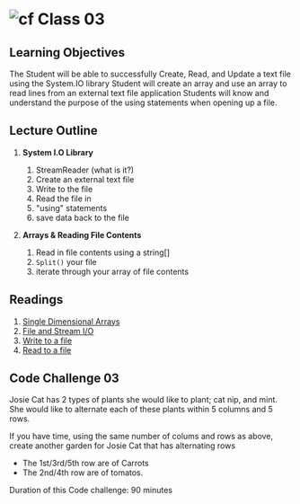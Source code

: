 # ![cf](http://i.imgur.com/7v5ASc8.png) Class 03

## Learning Objectives

The Student will be able to successfully Create, Read, and Update a text file using the System.IO library
Student will create an array and use an array to read lines from an external text file application
Students will know and understand the purpose of the using statements when opening up a file.


## Lecture Outline
1. **System I.O Library**
   1. StreamReader (what is it?)
   1. Create an external text file
   1. Write to the file
   1. Read the file in
   1. "using" statements
   1. save data back to the file
   
1. **Arrays & Reading File Contents**
   1. Read in file contents using a string[]
   1. `Split()` your file
   1. iterate through your array of file contents


## Readings
1. [Single Dimensional Arrays](https://docs.microsoft.com/en-us/dotnet/csharp/programming-guide/arrays/single-dimensional-arrays)
1. [File and Stream I/O](https://docs.microsoft.com/en-us/dotnet/standard/io/index)
1. [Write to a file](https://docs.microsoft.com/en-us/dotnet/standard/io/how-to-write-text-to-a-file)
1. [Read to a file](https://docs.microsoft.com/en-us/dotnet/standard/io/how-to-read-and-write-to-a-newly-created-data-file)


## Code Challenge 03
Josie Cat has 2 types of plants she would like to plant; cat nip, and mint.
She would like to alternate each of these plants within 5 columns and 5 rows. 

If you have time, using the same number of colums and rows as above, create another garden for Josie Cat that has alternating rows
- The 1st/3rd/5th row are of Carrots
- The 2nd/4th row are of tomatos.

Duration of this Code challenge: 90 minutes